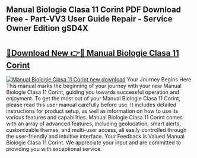 ## Manual Biologie Clasa 11 Corint PDF Download Free - Part-VV3 User Guide Repair - Service Owner Edition gSD4X

# <h2><a href="http://cf26609.oget.top/?id=Manual+Biologie+Clasa+11+Corint">🔗Download New 👉🔴 Manual Biologie Clasa 11 Corint</a></h2>

[![Manual Biologie Clasa 11 Corint new download](https://i.imgur.com/5g1atiW.png)](http://cf26609.oget.top/?id=Manual+Biologie+Clasa+11+Corint)
Your Journey Begins Here This manual marks the beginning of your journey with your new Manual Biologie Clasa 11 Corint, guiding you towards successful operation and enjoyment. To get the most out of your Manual Biologie Clasa 11 Corint, please read this user manual carefully before use. It includes detailed instructions for product setup, as well as information on how to use its various features and capabilities. Manual Biologie Clasa 11 Corint comes with an array of advanced features, including geolocation, smart alerts, customizable themes, and multi-user access, all easily controlled through the user-friendly and intuitive interface. Your Feedback is Valued Manual Biologie Clasa 11 Corint. We appreciate your input and are committed to providing you with exceptional service.
